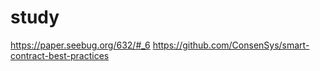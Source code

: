 
# study
https://paper.seebug.org/632/#_6
https://github.com/ConsenSys/smart-contract-best-practices
